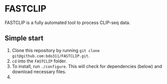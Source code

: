 FASTCLIP
==========
FASTCLIP is a fully automated tool to process CLIP-seq data. 

Simple start 
------------

1. Clone this repository by running `git clone git@github.com:bdo311/FASTCLIP.git`.
2. `cd` into the `FASTCLIP` folder.
3. To install, run `./configure`. This will check for dependencies (below) and download necessary files.
4. 
